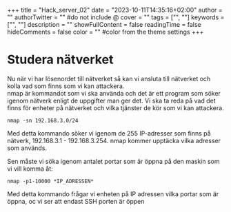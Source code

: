 +++
title = "Hack_server_02"
date = "2023-10-11T14:35:16+02:00"
author = ""
authorTwitter = "" #do not include @
cover = ""
tags = ["", ""]
keywords = ["", ""]
description = ""
showFullContent = false
readingTime = false
hideComments = false
color = "" #color from the theme settings
+++

# Studera nätverket

Nu när vi har lösenordet till nätverket så kan vi ansluta till nätverket och kolla vad som finns som vi kan attackera.
<br> nmap är kommandot som vi ska använda och det är ett program som söker igenom nätverk enligt de uppgifter man ger det. Vi ska ta reda på vad det finns för enheter på nätverket och vilka tjänster de kör som vi kan attackera.

    nmap -sn 192.168.3.0/24

Med detta kommando söker vi igenom de 255 IP-adresser som finns på nätverk, 192.168.3.1 - 192.168.3.254. nmap kommer upptäcka vilka adresser som används.

Sen måste vi söka igenom antalet portar som är öppna på den maskin som vi vill komma åt:

    nmap -p1-10000 *IP_ADRESSEN*

Med detta kommando frågar vi enheten på IP adressen vilka portar som är öppna, oc vi ser att endast SSH porten är öppen